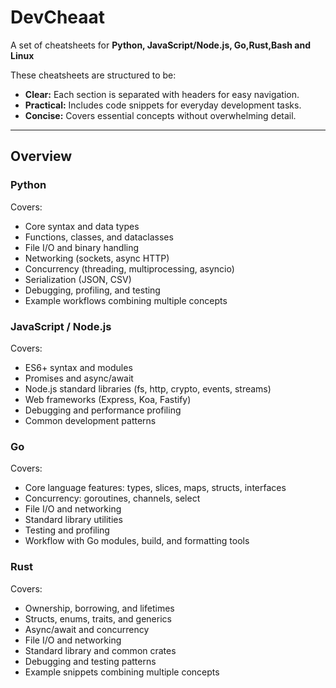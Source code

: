 # DevCheaat

A set of cheatsheets for **Python, JavaScript/Node.js, Go,Rust,Bash and Linux**

These cheatsheets are structured to be:

- **Clear:** Each section is separated with headers for easy navigation.  
- **Practical:** Includes code snippets for everyday development tasks.  
- **Concise:** Covers essential concepts without overwhelming detail.  

---

## Overview

### Python
Covers:

- Core syntax and data types  
- Functions, classes, and dataclasses  
- File I/O and binary handling  
- Networking (sockets, async HTTP)  
- Concurrency (threading, multiprocessing, asyncio)  
- Serialization (JSON, CSV)  
- Debugging, profiling, and testing  
- Example workflows combining multiple concepts  

### JavaScript / Node.js
Covers:

- ES6+ syntax and modules  
- Promises and async/await  
- Node.js standard libraries (fs, http, crypto, events, streams)  
- Web frameworks (Express, Koa, Fastify)  
- Debugging and performance profiling  
- Common development patterns  

### Go
Covers:

- Core language features: types, slices, maps, structs, interfaces  
- Concurrency: goroutines, channels, select  
- File I/O and networking  
- Standard library utilities  
- Testing and profiling  
- Workflow with Go modules, build, and formatting tools  

### Rust
Covers:

- Ownership, borrowing, and lifetimes  
- Structs, enums, traits, and generics  
- Async/await and concurrency  
- File I/O and networking  
- Standard library and common crates  
- Debugging and testing patterns  
- Example snippets combining multiple concepts  
